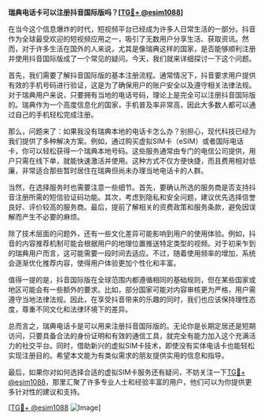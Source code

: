 **瑞典电话卡可以注册抖音国际版吗？[[TG💪+ @esim1088](https://t.me/s/esim1088)]**

在当今这个信息爆炸的时代，短视频平台已经成为许多人日常生活的一部分。抖音作为全球最受欢迎的短视频应用之一，吸引了无数用户分享生活、获取资讯。然而，对于许多生活在国外的人来说，尤其是像瑞典这样的国家，是否能够顺利注册并使用抖音国际版成了一个常见的疑问。今天，我们就来详细探讨一下这个问题。

首先，我们需要了解抖音国际版的基本注册流程。通常情况下，抖音要求用户提供有效的手机号码进行验证，这是为了确保用户的账户安全以及遵守相关法律法规。对于瑞典用户来说，只要拥有当地的电话号码，理论上是完全可以注册抖音国际版的。瑞典作为一个高度信息化的国家，手机普及率非常高，因此大多数人都可以通过自己的手机轻松完成注册。

那么，问题来了：如果我没有瑞典本地的电话卡怎么办？别担心，现代科技已经为我们提供了多种解决方案。例如，通过购买虚拟SIM卡（eSIM）或者国际电话卡，你可以轻松获得一个瑞典本地号码。这些服务通常由专门的电信公司提供，用户只需在线下单，就能快速激活并使用。这种方式不仅方便快捷，而且费用相对低廉，非常适合那些暂时居住在瑞典但尚未办理当地电话卡的人群。

当然，在选择服务时也需要注意一些细节。首先，要确认所选的服务商是否支持抖音注册所需的短信验证码功能。其次，考虑到隐私和安全问题，建议优先选择信誉良好、评价较高的服务商。最后，提前了解相关的资费政策和服务条款，避免因误解而产生不必要的麻烦。

除了技术层面的问题外，还有一些文化差异可能影响到用户的使用体验。例如，抖音的内容推荐机制可能会根据用户的地理位置推送特定类型的视频。对于初来乍到的瑞典用户而言，这可能需要一段时间去适应。不过，随着使用频率的增加，系统会逐渐优化推荐内容，使得用户体验更加个性化和丰富。

值得一提的是，抖音国际版在全球范围内都遵循相同的基础规则，但在某些国家或地区可能会有一些额外的要求。比如，部分国家可能对内容审核更为严格，用户需遵守当地法律法规。因此，在享受抖音带来的乐趣的同时，我们也应该保持理性态度，尊重不同文化和法律环境下的差异。

总而言之，瑞典电话卡是可以用来注册抖音国际版的。无论你是长期定居还是短期访问，只要具备合法的身份证明和有效的通信工具，就完全有能力加入这个充满活力的社交平台。同时，借助新兴的虚拟SIM卡技术，即使没有实体电话卡也能轻松实现注册目的。希望本文能为有类似需求的朋友提供实用的信息和指导。

最后，如果你对如何选择合适的虚拟SIM卡服务还有疑问，不妨关注一下[TG💪+ @esim1088](https://t.me/s/esim1088)，那里汇聚了许多专业人士和经验丰富的用户，他们可以为你提供更多针对性的建议和支持。

[[TG💪+ @esim1088](https://t.me/s/esim1088) ![Image](https://i.postimg.cc/4NQfJmqS/Snipaste-2025-05-13-00-14-12.png)]